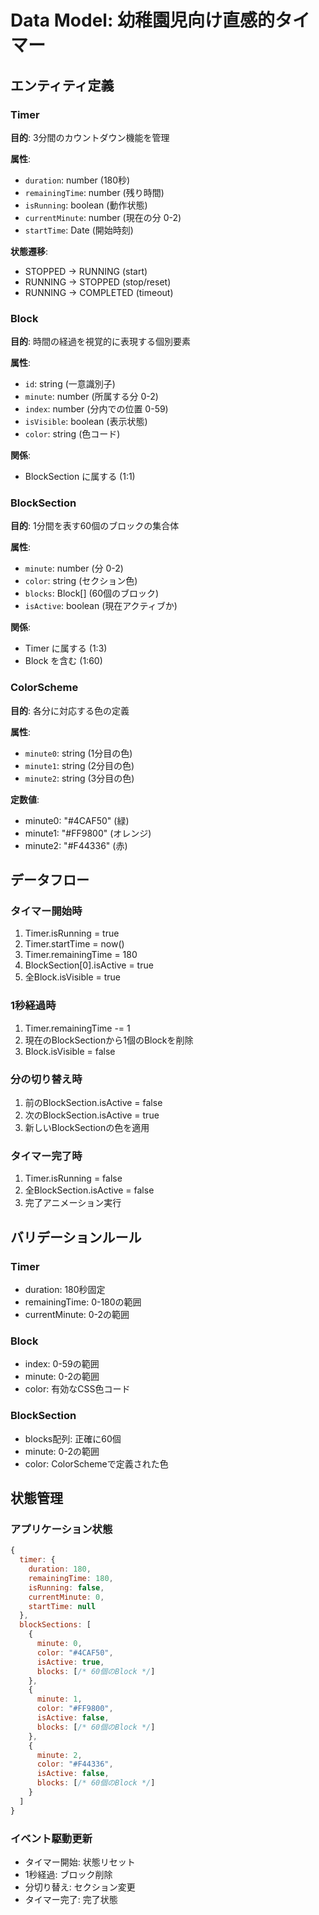 # Data Model: 幼稚園児向け直感的タイマー

## エンティティ定義

### Timer
**目的**: 3分間のカウントダウン機能を管理

**属性**:
- `duration`: number (180秒)
- `remainingTime`: number (残り時間)
- `isRunning`: boolean (動作状態)
- `currentMinute`: number (現在の分 0-2)
- `startTime`: Date (開始時刻)

**状態遷移**:
- STOPPED → RUNNING (start)
- RUNNING → STOPPED (stop/reset)
- RUNNING → COMPLETED (timeout)

### Block
**目的**: 時間の経過を視覚的に表現する個別要素

**属性**:
- `id`: string (一意識別子)
- `minute`: number (所属する分 0-2)
- `index`: number (分内での位置 0-59)
- `isVisible`: boolean (表示状態)
- `color`: string (色コード)

**関係**:
- BlockSection に属する (1:1)

### BlockSection
**目的**: 1分間を表す60個のブロックの集合体

**属性**:
- `minute`: number (分 0-2)
- `color`: string (セクション色)
- `blocks`: Block[] (60個のブロック)
- `isActive`: boolean (現在アクティブか)

**関係**:
- Timer に属する (1:3)
- Block を含む (1:60)

### ColorScheme
**目的**: 各分に対応する色の定義

**属性**:
- `minute0`: string (1分目の色)
- `minute1`: string (2分目の色)
- `minute2`: string (3分目の色)

**定数値**:
- minute0: "#4CAF50" (緑)
- minute1: "#FF9800" (オレンジ)
- minute2: "#F44336" (赤)

## データフロー

### タイマー開始時
1. Timer.isRunning = true
2. Timer.startTime = now()
3. Timer.remainingTime = 180
4. BlockSection[0].isActive = true
5. 全Block.isVisible = true

### 1秒経過時
1. Timer.remainingTime -= 1
2. 現在のBlockSectionから1個のBlockを削除
3. Block.isVisible = false

### 分の切り替え時
1. 前のBlockSection.isActive = false
2. 次のBlockSection.isActive = true
3. 新しいBlockSectionの色を適用

### タイマー完了時
1. Timer.isRunning = false
2. 全BlockSection.isActive = false
3. 完了アニメーション実行

## バリデーションルール

### Timer
- duration: 180秒固定
- remainingTime: 0-180の範囲
- currentMinute: 0-2の範囲

### Block
- index: 0-59の範囲
- minute: 0-2の範囲
- color: 有効なCSS色コード

### BlockSection
- blocks配列: 正確に60個
- minute: 0-2の範囲
- color: ColorSchemeで定義された色

## 状態管理

### アプリケーション状態
```javascript
{
  timer: {
    duration: 180,
    remainingTime: 180,
    isRunning: false,
    currentMinute: 0,
    startTime: null
  },
  blockSections: [
    {
      minute: 0,
      color: "#4CAF50",
      isActive: true,
      blocks: [/* 60個のBlock */]
    },
    {
      minute: 1,
      color: "#FF9800", 
      isActive: false,
      blocks: [/* 60個のBlock */]
    },
    {
      minute: 2,
      color: "#F44336",
      isActive: false,
      blocks: [/* 60個のBlock */]
    }
  ]
}
```

### イベント駆動更新
- タイマー開始: 状態リセット
- 1秒経過: ブロック削除
- 分切り替え: セクション変更
- タイマー完了: 完了状態
